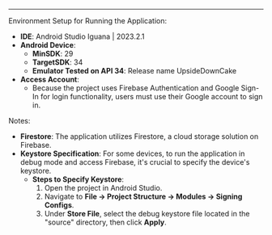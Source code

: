 ***
Environment Setup for Running the Application:
- **IDE**: Android Studio Iguana | 2023.2.1
- **Android Device**:
  - **MinSDK**: 29
  - **TargetSDK**: 34
  - **Emulator Tested on API 34**: Release name UpsideDownCake
- **Access Account**:
  - Because the project uses Firebase Authentication and Google Sign-In for login functionality, users must use their Google account to sign in.

Notes:
- **Firestore**: The application utilizes Firestore, a cloud storage solution on Firebase.
- **Keystore Specification**: For some devices, to run the application in debug mode and access Firebase, it's crucial to specify the device's keystore.
  - **Steps to Specify Keystore**:
    1. Open the project in Android Studio.
    2. Navigate to **File -> Project Structure -> Modules -> Signing Configs**.
    3. Under **Store File**, select the debug keystore file located in the "source" directory, then click **Apply**.
